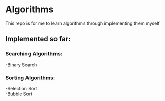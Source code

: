 # Algorithms

This repo is for me to learn algorithms through implementing them myself

## Implemented so far:
### Searching Algorithms:
   -Binary Search

### Sorting Algorithms:
   -Selection Sort\
   -Bubble Sort